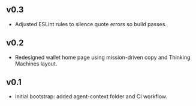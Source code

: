 ## v0.3
- Adjusted ESLint rules to silence quote errors so build passes.
## v0.2
- Redesigned wallet home page using mission-driven copy and Thinking Machines layout.
## v0.1
- Initial bootstrap: added agent-context folder and CI workflow.
